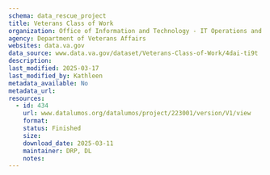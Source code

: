 ```yaml
---
schema: data_rescue_project 
title: Veterans Class of Work
organization: Office of Information and Technology - IT Operations and Services (ITOPS)
agency: Department of Veterans Affairs
websites: data.va.gov
data_source: www.data.va.gov/dataset/Veterans-Class-of-Work/4dai-ti9t
description: 
last_modified: 2025-03-17
last_modified_by: Kathleen
metadata_available: No
metadata_url: 
resources:
  - id: 434
    url: www.datalumos.org/datalumos/project/223001/version/V1/view
    format: 
    status: Finished
    size: 
    download_date: 2025-03-11
    maintainer: DRP, DL
    notes: 
---
```

